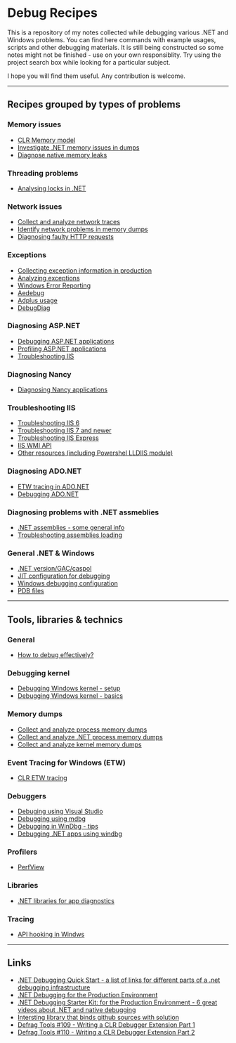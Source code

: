 
Debug Recipes
=============

This is a repository of my notes collected while debugging various .NET and Windows problems. You can find here commands with example usages, scripts and other debugging materials.  It is still being constructed so some notes might not be finished - use on your own responsiblity. Try using the project search box while looking for a particular subject.

I hope you will find them useful. Any contribution is welcome.

------------------------------------

Recipes grouped by types of problems
------------------------------------

### Memory issues

- [CLR Memory model](memory/clr-memory.md)
- [Investigate .NET memory issues in dumps](dumps/dotnet-process-memory-dumps.md)
- [Diagnose native memory leaks](memory/native-memory-leaks.md)

### Threading problems

- [Analysing locks in .NET](threading/analysing-locks-in-net.md)

### Network issues

- [Collect and analyze network traces](network/network-tracing.md)
- [Identify network problems in memory dumps](network/network-problems-in-dumps.md)
- [Diagnosing faulty HTTP requests](network/network-faulty-http-requests.md)

### Exceptions

- [Collecting exception information in production](exceptions/collecting-exceptions-info.md)
- [Analyzing exceptions](exceptions/analyzing-exceptions.md)
- [Windows Error Reporting](exceptions/wer/wer-usage.md)
- [Aedebug](exceptions/aedebug/aedebug.md)
- [Adplus usage](exceptions/adplus/adplus.md)
- [DebugDiag](exceptions/debugdiag/debugdiag.md)

### Diagnosing ASP.NET

- [Debugging ASP.NET applications](asp.net/asp.net-debugging.md)
- [Profiling ASP.NET applications](asp.net/asp.net-profiling.md)
- [Troubleshooting IIS](asp.net/iis-troubleshooting.md)

### Diagnosing Nancy

- [Diagnosing Nancy applications](nancy/nancy-diagnostics.md)

### Troubleshooting IIS

- [Troubleshooting IIS 6](iis/iis6.md)
- [Troubleshooting IIS 7 and newer](iis/iis7up.md)
- [Troubleshooting IIS Express](iis/iisexpress.md)
- [IIS WMI API](iis/wmi/iis-wmi.md)
- [Other resources (including Powershel LLDIIS module)](iis/README.md)

### Diagnosing ADO.NET

- [ETW tracing in ADO.NET](ado.net/ado.net-etw-tracing.md)
- [Debugging ADO.NET](ado.net/ado.net-debugging.md)

### Diagnosing problems with .NET assmeblies

- [.NET assemblies - some general info](assemblies/clr-assemblies.md)
- [Troubleshooting assemblies loading](assemblies/clr-troubleshooting-assembly-loading.md)

### General .NET & Windows

- [.NET version/GAC/caspol](clr-information.md)
- [JIT configuration for debugging](jit-configuration-for-debugging.md)
- [Windows debugging configuration](windows-debugging-configuration.md)
- [PDB files](pdb-files.md)

----------------

Tools, libraries & technics
---------------------------

### General

- [How to debug effectively?](howto.md)

### Debugging kernel

- [Debugging Windows kernel - setup](debugging-kernel/windows-kernel-debugging-setup.md)
- [Debugging Windows kernel - basics](debugging-kernel/windows-kernel-debugging.md)

### Memory dumps

- [Collect and analyze process memory dumps](dumps/windows-process-memory-dumps.md)
- [Collect and analyze .NET process memory dumps](dumps/dotnet-process-memory-dumps.md)
- [Collect and analyze kernel memory dumps](dumps/windows-kernel-memory-dumps.md)

### Event Tracing for Windows (ETW)

- [CLR ETW tracing](etw/clr-etw-tracing.md)

### Debuggers

- [Debuging using Visual Studio](debugging-using-vs/README.md)
- [Debugging using mdbg](debugging-using-mdbg/mdbg.exe.md)
- [Debugging in WinDbg - tips](debugging-using-windbg/windbg-debugging.md)
- [Debugging .NET apps using windbg](debugging-using-windbg/windbg-clr-debugging.md)

### Profilers

- [PerfView](profiling-tools/perfview/perfview.md)

### Libraries

- [.NET libraries for app diagnostics](profiling-tools/clr-diaglibs.md)

### Tracing

- [API hooking in Windws](api-hooking.md)

-----

Links
-----

- [.NET Debugging Quick Start -  a list of links for different parts of a .net debugging infrastructure](http://blogs.msdn.com/b/arvindsh/archive/2012/03/14/net-debugging-quick-start.aspx)
- [.NET Debugging for the Production Environment](http://channel9.msdn.com/Series/-NET-Debugging-Stater-Kit-for-the-Production-Environment)
- [.NET Debugging Starter Kit: for the Production Environment - 6 great videos about .NET and native debugging](http://channel9.msdn.com/Series/-NET-Debugging-Stater-Kit-for-the-Production-Environment)
- [Intersting library that binds github sources with solution](https://github.com/GeertvanHorrik/GitHubLink)
- [Defrag Tools #109 - Writing a CLR Debugger Extension Part 1](http://channel9.msdn.com/Shows/Defrag-Tools/Defrag-Tools-109-Writing-a-CLR-Debugger-Extension-Part-1)
- [Defrag Tools #110 - Writing a CLR Debugger Extension Part 2](http://channel9.msdn.com/Shows/Defrag-Tools/Defrag-Tools-110-Writing-a-CLR-Debugger-Extension-Part-2)
